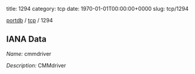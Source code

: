 title: 1294
category: tcp
date: 1970-01-01T00:00:00+0000
slug: tcp/1294

[portdb](/) / [tcp](/category/tcp.html) / 1294


## IANA Data

_Name:_ cmmdriver

_Description:_ CMMdriver

